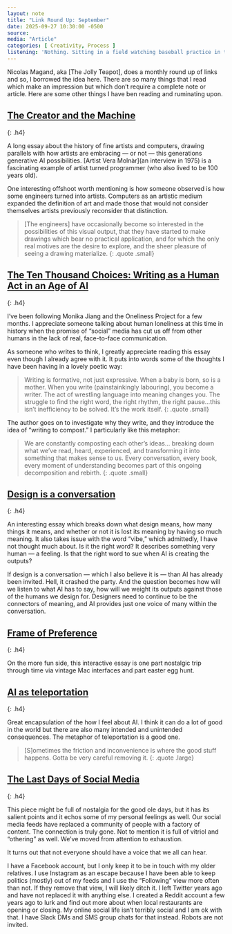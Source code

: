 ```yaml
---
layout: note
title: "Link Round Up: September"
date: 2025-09-27 10:30:00 -0500
source:
media: "Article"
categories: [ Creativity, Process ]
listening: 'Nothing. Sitting in a field watching baseball practice in the fall'
---
```


Nicolas Magand, aka [The Jolly Teapot], does a monthly round up of links and so, I borrowed the idea here. There are so many things that I read which make an impression but which don’t require a complete note or article. Here are some other things I have ben reading and ruminating upon.

## [The Creator and the Machine](https://www.doc.cc/articles/the-creator-and-the-machine)
{: .h4}

A long essay about the history of fine artists and computers, drawing parallels with how artists are embracing — or not — this generations generative AI possibilities. [Artist Vera Molnàr](an interview in 1975) is a fascinating example of artist turned programmer (who also lived to be 100 years old).

One interesting offshoot worth mentioning is how someone observed is how some engineers turned into artists. Computers as an artistic medium expanded the definition of art and made those that would not consider themselves artists previously reconsider that distinction.

> [The engineers] have occasionally become so interested in the possibilities of this visual output, that they have started to make drawings which bear no practical application, and for which the only real motives are the desire to explore, and the sheer pleasure of seeing a drawing materialize.
{: .quote .small}

## [The Ten Thousand Choices: Writing as a Human Act in an Age of AI](https://oneliness.substack.com/p/the-ten-thousand-choices-writing)
{: .h4}

I’ve been following Monika Jiang and the Oneliness Project for a few months. I appreciate someone talking about human loneliness at this time in history when the promise of “social” media has cut us off from other humans in the lack of real, face-to-face communication. 

As someone who writes to think, I greatly appreciate reading this essay even though I already agree with it. It puts into words some of the thoughts I have been having in a lovely poetic way: 

> Writing is formative, not just expressive. When a baby is born, so is a mother. When you write (painstainkingly labouring), you become a writer. The act of wrestling language into meaning changes you. The struggle to find the right word, the right rhythm, the right pause…this isn’t inefficiency to be solved. It’s the work itself.
{: .quote .small}

The author goes on to investigate why they write, and they introduce the idea of “writing to compost.” I particularly like this metaphor:

> We are constantly composting each other’s ideas… breaking down what we’ve read, heard, experienced, and transforming it into something that makes sense to us. Every conversation, every book, every moment of understanding becomes part of this ongoing decomposition and rebirth.
{: .quote .small}

## [Design is a conversation](https://uxdesign.cc/design-is-a-conversation-2af15b555c80)
{: .h4}

An interesting essay which breaks down what design means, how many things it means, and whether or not it is lost its meaning by having so much meaning. It also takes issue with the word “vibe,” which admittedly, I have not thought much about. Is it the right word? It describes something very human — a feeling. Is that the right word to sue when AI is creating the outputs?

If design is a conversation — which I also believe it is — than AI has already been invited. Hell, it crashed the party. And the question becomes how will we listen to what AI has to say, how will we weight its outputs against those of the humans we design for. Designers need to continue to be the connectors of meaning, and AI provides just one voice of many within the conversation.

## [Frame of Preference](https://aresluna.org/frame-of-preference/)
{: .h4}

On the more fun side, this interactive essay is one part nostalgic trip through time via vintage Mac interfaces and part easter egg hunt.

## [AI as teleportation](https://www.geoffreylitt.com/2025/09/10/ai-as-teleportation.html)
{: .h4}

Great encapsulation of the how I feel about AI. I think it can do a lot of good in the world but there are also many intended and unintended consequences. The metaphor of teleportation is a good one.

> [S]ometimes the friction and inconvenience is where the good stuff happens. Gotta be very careful removing it.
{: .quote .large}

## [The Last Days of Social Media](https://www.noemamag.com/the-last-days-of-social-media/)
{: .h4}

This piece might be full of nostalgia for the good ole days, but it has its salient points and it echos some of my personal feelings as well. Our social media feeds have replaced a community of people with a factory of content. The connection is truly gone. Not to mention it is full of vitriol and “othering” as well. We’ve moved from attention to exhaustion.

It turns out that not everyone should have a voice that we all can hear.

I have a Facebook account, but I only keep it to be in touch with my older relatives. I use Instagram as an escape because I have been able to keep politics (mostly) out of my feeds and I use the “Following” view more often than not. If they remove that view, I will likely ditch it. I left Twitter years ago and have not replaced it with anything else. I created a Reddit account a few years ago to lurk and find out more about when local restaurants are opening or closing. My online social life isn’t terribly social and I am ok with that. I have Slack DMs and SMS group chats for that instead. Robots are not invited.
